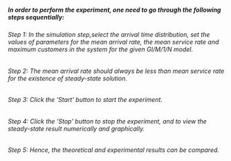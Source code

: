 ##### In order to perform the experiment, one need to go through the following steps sequentially:
###### Step 1:  In the simulation step,select the arrival time distribution, set the values of parameters for the mean arrival rate, the mean service rate and maximum customers in the system for the given GI/M/1/N model.
###### Step 2:  The mean arrival rate should always be less than mean service rate for the existence of steady-state solution.
###### Step 3:  Click the 'Start' button to start the experiment.
###### Step 4:  Click the 'Stop' button to stop the experiment, and to view the steady-state result numerically and graphically.
###### Step 5:  Hence, the theoretical and experimental results can be compared. 
